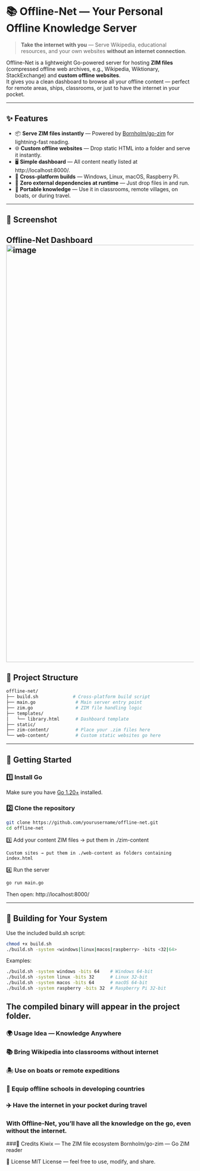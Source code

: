 # 📚 Offline-Net — Your Personal Offline Knowledge Server

> **Take the internet with you** — Serve Wikipedia, educational resources, and your own websites **without an internet connection**.

Offline-Net is a lightweight Go-powered server for hosting **ZIM files** (compressed offline web archives, e.g., Wikipedia, Wiktionary, StackExchange) and **custom offline websites**.  
It gives you a clean dashboard to browse all your offline content — perfect for remote areas, ships, classrooms, or just to have the internet in your pocket.

---

## ✨ Features

- 📦 **Serve ZIM files instantly** — Powered by [Bornholm/go-zim](https://pkg.go.dev/github.com/Bornholm/go-zim) for lightning-fast reading.
- 🌐 **Custom offline websites** — Drop static HTML into a folder and serve it instantly.
- 🖥 **Simple dashboard** — All content neatly listed at http://localhost:8000/.
- 🔌 **Cross-platform builds** — Windows, Linux, macOS, Raspberry Pi.
- 🚀 **Zero external dependencies at runtime** — Just drop files in and run.
- 📡 **Portable knowledge** — Use it in classrooms, remote villages, on boats, or during travel.

---

## 📸 Screenshot

Offline-Net Dashboard
<img width="1049" height="1121" alt="image" src="https://github.com/user-attachments/assets/727cb4c9-9ca4-4f2b-b230-cd5a4d2aa4be" />
---

## 📂 Project Structure
```graphql
offline-net/
├── build.sh             # Cross-platform build script
├── main.go               # Main server entry point
├── zim.go                # ZIM file handling logic
├── templates/
│   └── library.html      # Dashboard template
├── static/               
├── zim-content/          # Place your .zim files here
└── web-content/          # Custom static websites go here
```

---

## 🚀 Getting Started

### 1️⃣ Install Go
Make sure you have [Go 1.20+](https://go.dev/dl/) installed.

### 2️⃣ Clone the repository
```bash
git clone https://github.com/yourusername/offline-net.git
cd offline-net
```

3️⃣ Add your content
ZIM files → put them in ./zim-content

```
Custom sites → put them in ./web-content as folders containing index.html
```

4️⃣ Run the server
```bash
go run main.go
```

Then open:
http://localhost:8000/

---
## 🔨 Building for Your System

Use the included build.sh script:

```bash
chmod +x build.sh
./build.sh -system <windows|linux|macos|raspberry> -bits <32|64>
```
Examples:

```bash
./build.sh -system windows -bits 64    # Windows 64-bit
./build.sh -system linux -bits 32      # Linux 32-bit
./build.sh -system macos -bits 64      # macOS 64-bit
./build.sh -system raspberry -bits 32  # Raspberry Pi 32-bit
```

## The compiled binary will appear in the project folder.

### 🌍 Usage Idea — Knowledge Anywhere
### 📚 Bring Wikipedia into classrooms without internet
### 🏝 Use on boats or remote expeditions
### 🏫 Equip offline schools in developing countries
### ✈️ Have the internet in your pocket during travel
### With Offline-Net, you’ll have all the knowledge on the go, even without the internet.


###🙏 Credits
Kiwix — The ZIM file ecosystem
Bornholm/go-zim — Go ZIM reader

📜 License
MIT License — feel free to use, modify, and share.
